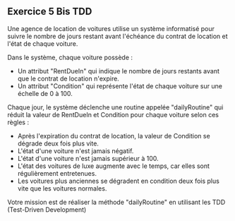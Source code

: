 ## Exercice 5 Bis TDD

Une agence de location de voitures utilise un système informatisé pour suivre le nombre de jours restant avant l'échéance du contrat de location et l'état de chaque voiture.

Dans le système, chaque voiture possède :

- Un attribut "RentDueIn" qui indique le nombre de jours restants avant que le contrat de location n'expire.
- Un attribut "Condition" qui représente l'état de chaque voiture sur une échelle de 0 à 100.

Chaque jour, le système déclenche une routine appelée "dailyRoutine" qui réduit la valeur de RentDueIn et Condition pour chaque voiture selon ces règles :

- Après l'expiration du contrat de location, la valeur de Condition se dégrade deux fois plus vite.
- L'état d'une voiture n'est jamais négatif.
- L'état d'une voiture n'est jamais supérieur à 100.
- L'état des voitures de luxe augmente avec le temps, car elles sont régulièrement entretenues.
- Les voitures plus anciennes se dégradent en condition deux fois plus vite que les voitures normales.

Votre mission est de réaliser la méthode "dailyRoutine" en utilisant les TDD (Test-Driven Development)